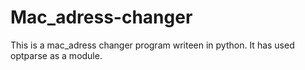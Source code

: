 # Mac_adress-changer
This is a mac_adress changer program writeen in python. It has used optparse as a module.
